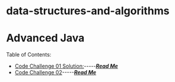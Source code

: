 # data-structures-and-algorithms
# Advanced Java

Table of Contents:
- [Code Challenge 01 Solution:](code401challenges/src/main/java/code401challenges/ArrayReverse.java)-----[***Read Me***](code401challenges/allReadMe/lab01-README.md)
- [Code Challenge 02](code401challenges/src/main/java/code401challenges/ArrayShift.java)-----[***Read Me***](code401challenges/allReadMe/lab02-README.md)
